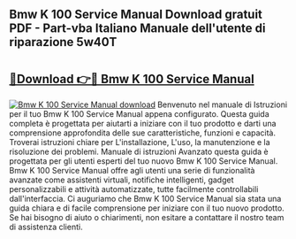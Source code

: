 ## Bmw K 100 Service Manual Download gratuit PDF - Part-vba Italiano Manuale dell'utente di riparazione 5w40T

# <h2><a href="http://dfgjqw7.blite.top/?on=Bmw+K+100+Service+Manual">🔗Download 👉🔴 Bmw K 100 Service Manual</a></h2>

[![Bmw K 100 Service Manual download](https://i.imgur.com/lujVjoI.png)](http://dfgjqw7.blite.top/?on=Bmw+K+100+Service+Manual)
Benvenuto nel manuale di Istruzioni per il tuo Bmw K 100 Service Manual appena configurato. Questa guida completa è progettata per aiutarti a iniziare con il tuo prodotto e darti una comprensione approfondita delle sue caratteristiche, funzioni e capacità. Troverai istruzioni chiare per L'installazione, L'uso, la manutenzione e la risoluzione dei problemi. Manuale di istruzioni Avanzato questa guida è progettata per gli utenti esperti del tuo nuovo Bmw K 100 Service Manual. Bmw K 100 Service Manual offre agli utenti una serie di funzionalità avanzate come assistenti virtuali, notifiche intelligenti, gadget personalizzabili e attività automatizzate, tutte facilmente controllabili dall'interfaccia. Ci auguriamo che Bmw K 100 Service Manual sia stata una guida chiara e di facile comprensione per iniziare con il tuo nuovo prodotto. Se hai bisogno di aiuto o chiarimenti, non esitare a contattare il nostro team di assistenza clienti.
